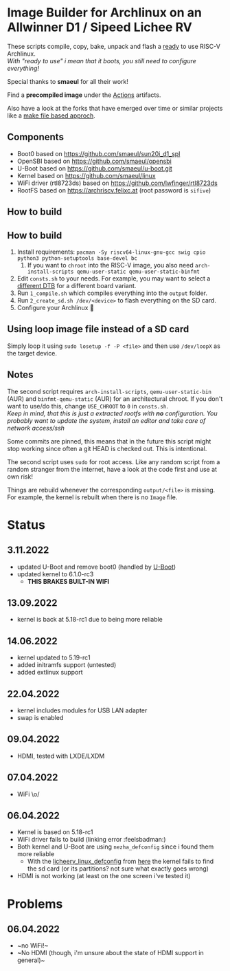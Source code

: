 # Image Builder for Archlinux on an Allwinner D1 / Sipeed Lichee RV
These scripts compile, copy, bake, unpack and flash a [ready](https://wiki.archlinux.org/title/installation_guide#Configure_the_system) to use RISC-V Archlinux.  
*With "ready to use" i mean that it boots, you still need to configure everything!*

Special thanks to **smaeul** for all their work!

Find a **precompiled image** under the [Actions](https://github.com/sehraf/riscv-arch-image-builder/actions) artifacts.

Also have a look at the forks that have emerged over time or similar projects like a [make file based approch](https://github.com/hyx0329/riscv-archlinux-d1).

## Components
- Boot0 based on https://github.com/smaeul/sun20i_d1_spl
- OpenSBI based on https://github.com/smaeul/opensbi
- U-Boot based on https://github.com/smaeul/u-boot.git
- Kernel based on https://github.com/smaeul/linux
- WiFi driver (rtl8723ds) based on https://github.com/lwfinger/rtl8723ds
- RootFS based on https://archriscv.felixc.at (root password is `sifive`)

## How to build

## How to build
1. Install requirements: `pacman -Sy riscv64-linux-gnu-gcc swig cpio python3 python-setuptools base-devel bc`
   1. If you want to `chroot` into the RISC-V image, you also need `arch-install-scripts qemu-user-static qemu-user-static-binfmt`
1. Edit `consts.sh` to your needs. For example, you may want to select a [different DTB](https://github.com/sehraf/riscv-arch-image-builder/blob/5c450da98d578617781ae13f9d2b0850a61b21c4/consts.sh#L22) for a different board variant.
1. Run `1_compile.sh` which compiles everything into the `output` folder.
1. Run `2_create_sd.sh /dev/<device>` to flash everything on the SD card.
1. Configure your Archlinux :rocket:

## Using loop image file instead of a SD card
Simply loop it using `sudo losetup -f -P <file>` and then use `/dev/loopX` as the target device.

## Notes
The second script requires `arch-install-scripts`, `qemu-user-static-bin` (AUR) and `binfmt-qemu-static` (AUR) for an architectural chroot.
If you don't want to use/do this, change `USE_CHROOT` to `0` in `consts.sh`.  
*Keep in mind, that this is just a extracted rootfs with **no** configuration. You probably want to update the system, install an editor and take care of network access/ssh*

Some commits are pinned, this means that in the future this script might stop working since often a git HEAD is checked out. This is intentional.

The second script uses `sudo` for root access. Like any random script from a random stranger from the internet, have a look at the code first and use at own risk!

Things are rebuild whenever the corresponding `output/<file>` is missing. For example, the kernel is rebuilt when there is no `Image` file.

# Status
## 3.11.2022
- updated U-Boot and remove boot0 (handled by [U-Boot](https://github.com/smaeul/u-boot/releases/tag/d1-2022-10-31))
- updated kernel to 6.1.0-rc3
    - **THIS BRAKES BUILT-IN WIFI**

## 13.09.2022
- kernel is back at 5.18-rc1 due to being more reliable

## 14.06.2022
- kernel updated to 5.19-rc1
- added initramfs support (untested)
- added extlinux support

## 22.04.2022
- kernel includes modules for USB LAN adapter
- swap is enabled
## 09.04.2022
- HDMI, tested with LXDE/LXDM
## 07.04.2022
- WiFi \o/
## 06.04.2022
- Kernel is based on 5.18-rc1
- WiFi driver fails to build (linking error :feelsbadman:)
- Both kernel and U-Boot are using `nezha_defconfig` since i found them more reliable
    - With the [licheerv_linux_defconfig](https://andreas.welcomes-you.com/media/files/licheerv_linux_defconfig) from [here](https://andreas.welcomes-you.com/boot-sw-debian-risc-v-lichee-rv/) the kernel fails to find the sd card (or its partitions? not sure what exactly goes wrong)
- HDMI is not working (at least on the one screen i've tested it)


# Problems
## 06.04.2022
- ~no WiFi!~
- ~No HDMI (though, i'm unsure about the state of HDMI support in general)~
